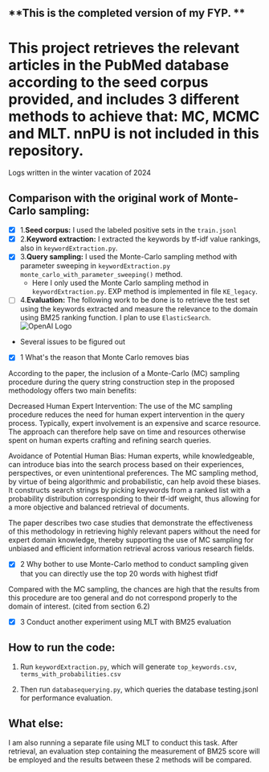 ## **This is the completed version of my FYP. **
This project retrieves the relevant articles in the PubMed database according to the seed corpus provided, and includes 3 different methods to achieve that: MC, MCMC and MLT.
nnPU is not included in this repository.
=========================================================================================================================================================================
Logs written in the winter vacation of 2024
## **Comparison with the original work of Monte-Carlo sampling:**
- [x] 1.__Seed corpus:__ I used the labeled positive sets in the `train.jsonl`
- [x] 2.__Keyword extraction:__ I extracted the keywords by tf-idf value rankings, also in `keywordExtraction.py`.
- [x] 3.__Query sampling:__ I used the Monte-Carlo sampling method with parameter sweeping in `keywordExtraction.py monte_carlo_with_parameter_sweeping()` method.
    - Here I only used the Monte Carlo sampling method in `keywordExtraction.py`. EXP method is implemented in file `KE_legacy`.
- [ ] 4.__Evaluation:__ The following work to be done is to retrieve the test set using the keywords extracted and measure the relevance to the domain using BM25 ranking function. I plan to use `ElasticSearch`.
  ![OpenAI Logo](C:\Users\YangG\Desktop\winterhomework.jpg)
- Several issues to be figured out
  
- [x] 1 What's the reason that Monte Carlo removes bias

According to the paper, the inclusion of a Monte-Carlo (MC) sampling procedure during the query string construction step in the proposed methodology offers two main benefits:

Decreased Human Expert Intervention: The use of the MC sampling procedure reduces the need for human expert intervention in the query process. Typically, expert involvement is an expensive and scarce resource. The approach can therefore help save on time and resources otherwise spent on human experts crafting and refining search queries.

Avoidance of Potential Human Bias: Human experts, while knowledgeable, can introduce bias into the search process based on their experiences, perspectives, or even unintentional preferences. The MC sampling method, by virtue of being algorithmic and probabilistic, can help avoid these biases. It constructs search strings by picking keywords from a ranked list with a probability distribution corresponding to their tf-idf weight, thus allowing for a more objective and balanced retrieval of documents.

The paper describes two case studies that demonstrate the effectiveness of this methodology in retrieving highly relevant papers without the need for expert domain knowledge, thereby supporting the use of MC sampling for unbiased and efficient information retrieval across various research fields​​.
- [x] 2 Why bother to use Monte-Carlo method to conduct sampling given that you can directly use the top 20 words with highest tfidf
 

Compared with the MC sampling, the chances are high that the results from this procedure are too general and do not correspond properly to the domain of interest.
(cited from section 6.2)

- [x] 3 Conduct another experiment using MLT with BM25 evaluation


## How to run the code:

1. Run `keywordExtraction.py`, which will generate `top_keywords.csv`, `terms_with_probabilities.csv`

2. Then run `databasequerying.py`, which queries the database testing.jsonl for performance evaluation.

## What else:
I am also running a separate file using MLT to conduct this task. After retrieval, an evaluation step containing the measurement of BM25 score will be employed and the results between these 2 methods will be compared.
